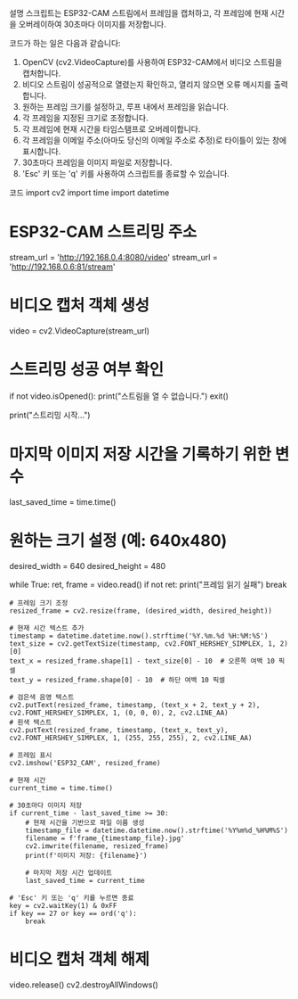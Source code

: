 설명
스크립트는 ESP32-CAM 스트림에서 프레임을 캡처하고, 각 프레임에 현재 시간을 오버레이하여 30초마다 이미지를 저장합니다.

코드가 하는 일은 다음과 같습니다:
  1. OpenCV (cv2.VideoCapture)를 사용하여 ESP32-CAM에서 비디오 스트림을 캡처합니다.
  2. 비디오 스트림이 성공적으로 열렸는지 확인하고, 열리지 않으면 오류 메시지를 출력합니다.
  3. 원하는 프레임 크기를 설정하고, 루프 내에서 프레임을 읽습니다.
  4. 각 프레임을 지정된 크기로 조정합니다.
  5. 각 프레임에 현재 시간을 타임스탬프로 오버레이합니다.
  6. 각 프레임을 이메일 주소(아마도 당신의 이메일 주소로 추정)로 타이틀이 있는 창에 표시합니다.
  7. 30초마다 프레임을 이미지 파일로 저장합니다.
  8. 'Esc' 키 또는 'q' 키를 사용하여 스크립트를 종료할 수 있습니다.


코드
import cv2
import time
import datetime

# ESP32-CAM 스트리밍 주소
stream_url = 'http://192.168.0.4:8080/video'
stream_url = 'http://192.168.0.6:81/stream'

# 비디오 캡처 객체 생성
video = cv2.VideoCapture(stream_url)

# 스트리밍 성공 여부 확인
if not video.isOpened():
    print("스트림을 열 수 없습니다.")
    exit()

print("스트리밍 시작...")

# 마지막 이미지 저장 시간을 기록하기 위한 변수
last_saved_time = time.time()

# 원하는 크기 설정 (예: 640x480)
desired_width  = 640
desired_height = 480

while True:
    ret, frame = video.read()
    if not ret:
        print("프레임 읽기 실패")
        break
    
    # 프레임 크기 조정
    resized_frame = cv2.resize(frame, (desired_width, desired_height))

    # 현재 시간 텍스트 추가
    timestamp = datetime.datetime.now().strftime('%Y.%m.%d %H:%M:%S')
    text_size = cv2.getTextSize(timestamp, cv2.FONT_HERSHEY_SIMPLEX, 1, 2)[0]
    text_x = resized_frame.shape[1] - text_size[0] - 10  # 오른쪽 여백 10 픽셀
    text_y = resized_frame.shape[0] - 10  # 하단 여백 10 픽셀

    # 검은색 음영 텍스트
    cv2.putText(resized_frame, timestamp, (text_x + 2, text_y + 2), cv2.FONT_HERSHEY_SIMPLEX, 1, (0, 0, 0), 2, cv2.LINE_AA)
    # 흰색 텍스트
    cv2.putText(resized_frame, timestamp, (text_x, text_y), cv2.FONT_HERSHEY_SIMPLEX, 1, (255, 255, 255), 2, cv2.LINE_AA)
    
    # 프레임 표시
    cv2.imshow('ESP32_CAM', resized_frame)
    
    # 현재 시간
    current_time = time.time()

    # 30초마다 이미지 저장
    if current_time - last_saved_time >= 30:
        # 현재 시간을 기반으로 파일 이름 생성
        timestamp_file = datetime.datetime.now().strftime('%Y%m%d_%H%M%S')
        filename = f'frame_{timestamp_file}.jpg'
        cv2.imwrite(filename, resized_frame)
        print(f'이미지 저장: {filename}')
        
        # 마지막 저장 시간 업데이트
        last_saved_time = current_time
    
    # 'Esc' 키 또는 'q' 키를 누르면 종료
    key = cv2.waitKey(1) & 0xFF
    if key == 27 or key == ord('q'):
        break

# 비디오 캡처 객체 해제
video.release()
cv2.destroyAllWindows()
